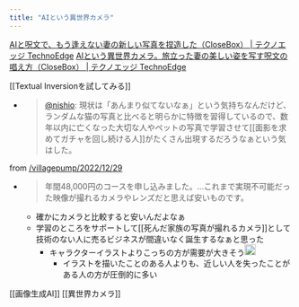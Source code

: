 ```yaml
---
title: "AIという異世界カメラ"
---
```


[AIと呪文で、もう逢えない妻の新しい写真を捏造した（CloseBox） | テクノエッジ TechnoEdge](https://www.techno-edge.net/article/2022/12/17/634.html)
[AIという異世界カメラ。旅立った妻の美しい姿を写す呪文の唱え方（CloseBox） | テクノエッジ TechnoEdge](https://www.techno-edge.net/article/2022/12/27/663.html)

[[Textual Inversionを試してみる]]
- > [@nishio](https://twitter.com/nishio/status/1567405333286617088): 現状は「あんまり似てないなぁ」という気持ちなんだけど、ランダムな猫の写真と比べると明らかに特徴を習得しているので、数年以内に亡くなった大切な人やペットの写真で学習させて[[面影を求めてガチャを回し続ける人]]がたくさん出現するだろうなぁという気はした。

from [/villagepump/2022/12/29](https://scrapbox.io/villagepump/2022/12/29)
- > 年間48,000円のコースを申し込みました。…これまで実現不可能だった映像が撮れるカメラやレンズだと思えば安いものです。
    - 確かにカメラと比較すると安いんだよなぁ
    - 学習のところをサポートして[[死んだ家族の写真が撮れるカメラ]]として技術のない人に売るビジネスが間違いなく誕生するなぁと思った
        - キャラクターイラストよりこっちの方が需要が大きそう<img src='https://scrapbox.io/api/pages/villagepump/基素/icon' alt='/villagepump/基素.icon' height="19.5"/>
            - イラストを描いたことのある人よりも、近しい人を失ったことがある人の方が圧倒的に多い

[[画像生成AI]]
[[異世界カメラ]]